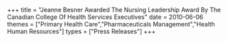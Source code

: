 +++
title = "Jeanne Besner Awarded The Nursing Leadership Award By The Canadian College Of Health Services Executives"
date = 2010-06-06
themes = ["Primary Health Care","Pharmaceuticals Management","Health Human Resources"]
types = ["Press Releases"]
+++

